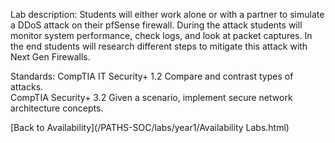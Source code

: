 Lab description: Students will either work alone or with a partner to simulate a DDoS attack on their pfSense firewall.  During the attack students will monitor system performance, check logs, and look at packet captures.  In the end students will research different steps to mitigate this attack with Next Gen Firewalls.

Standards: CompTIA IT Security+ 1.2 Compare and contrast types of attacks.<br>
CompTIA Security+ 3.2 Given a scenario, implement secure network architecture concepts.

[Back to Availability](/PATHS-SOC/labs/year1/Availability Labs.html)
